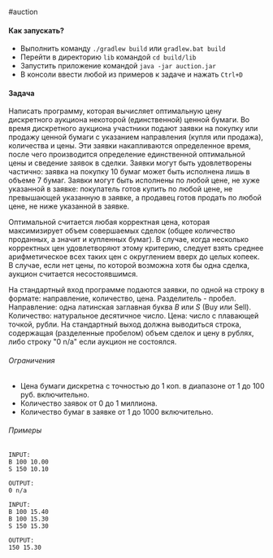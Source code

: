 #auction


#### Как запускать?
- Выполнить команду `./gradlew build` или `gradlew.bat build`
- Перейти в директорию  `lib` командой `cd build/lib`
- Запустить приложение командой `java -jar auction.jar`
- В консоли ввести любой из примеров к задаче и нажать `Ctrl+D`
 
#### Задача

Написать программу, которая вычисляет оптимальную цену дискретного аукциона
некоторой (единственной) ценной бумаги. Во время дискретного аукциона
участники подают заявки на покупку или продажу ценной бумаги с указанием 
направления (купля или продажа), количества и цены. Эти заявки накапливаются
определенное время, после чего производится определение единственной оптимальной
цены и сведение заявок в сделки. Заявки могут быть удовлетворены частично:
заявка на покупку 10 бумаг может быть исполнена лишь в объеме 7 бумаг.
Заявки могут быть исполнены по любой цене, не хуже указанной в заявке:
покупатель готов купить по любой цене, не превышающей указанную в заявке,
а продавец готов продать по любой цене, не ниже указанной в заявке.

Оптимальной считается любая корректная цена, которая максимизирует объем
совершаемых сделок (общее количество проданных, а значит и купленных бумаг).
В случае, когда несколько корректных цен удовлетворяют этому критерию, следует
взять среднее арифметическое всех таких цен с округлением вверх до целых копеек.
В случае, если нет цены, по которой возможна хотя бы одна сделка, аукцион
считается несостоявшимся.

На стандартный вход программе подаются заявки, по одной на строку в формате:
направление, количество, цена. Разделитель - пробел. Направление: одна латинская
заглавная буква *B* или *S* (Buy или Sell). Количество: натуральное десятичное число.
Цена: число с плавающей точкой, рубли. На стандартный выход должна выводиться строка,
содержащая (разделенные пробелом) объем  сделок и цену в рублях, либо  строку "0 n/a"
если аукцион не состоялся.

###### Ограничения
- Цена бумаги дискретна с точностью до 1 коп. в диапазоне от 1 до 100 руб.
включительно.
- Количество заявок от 0 до 1 миллиона.
- Количество бумаг в заявке
от 1 до 1000 включительно.

###### Примеры
```
INPUT:
B 100 10.00
S 150 10.10

OUTPUT:
0 n/a
```
 
```
INPUT:
B 100 15.40
B 100 15.30
S 150 15.30

OUTPUT:
150 15.30
```
